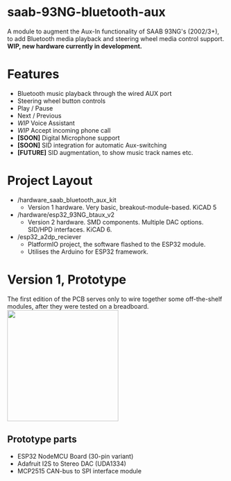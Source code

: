 # saab-93NG-bluetooth-aux
A module to augment the Aux-In functionality of SAAB 93NG's (2002/3+), to add Bluetooth media playback and steering wheel media control support.
**WIP, new hardware currently in development.**

# Features
 - Bluetooth music playback through the wired AUX port
 - Steering wheel button controls
  - Play / Pause
  - Next / Previous
  - *WIP* Voice Assistant 
  - *WIP* Accept incoming phone call 
 - **[SOON]** Digital Microphone support
 - **[SOON]** SID integration for automatic Aux-switching
 - **[FUTURE]** SID augmentation, to show music track names etc.

# Project Layout
- /hardware_saab_bluetooth_aux_kit
  - Version 1 hardware. Very basic, breakout-module-based. KiCAD 5
- /hardware/esp32_93NG_btaux_v2
  - Version 2 hardware. SMD components. Multiple DAC options. SID/HPD interfaces. KiCAD 6.
- /esp32_a2dp_reciever
  - PlatformIO project, the software flashed to the ESP32 module.
  - Utilises the Arduino for ESP32 framework.

# Version 1, Prototype
The first edition of the PCB serves only to wire together some off-the-shelf modules, after they were tested on a breadboard.
<img src="https://i.imgur.com/RzdHh4H.jpg" width="256" height="auto">
## Prototype parts
 - ESP32 NodeMCU Board (30-pin variant)
 - Adafruit I2S to Stereo DAC (UDA1334)
 - MCP2515 CAN-bus to SPI interface module

<!-- 
# Notes for building your own (by [jokubasver](https://github.com/jokubasver))
- CAN H connects to LS GMLAN1 (green wire, it can be found on the ICM connector pin 1, or solder directly to ICM connector PCB pad).
- CAN L connects to GND
- Connect a 4.7k resistor between CAN H and CAN L
  - So to make it simple - Since the whole Bluetooth Aux board is getting GND from the AUX connection, I connected GND from the MCP2515 module to CAN L, and I connected a 4.7k resistor across CAN H and CAN L on the MCP2515 module.

- Everything also works if I leave CAN L disconnected and not use the 4.7k resistor. CAN L can be left floating as described here: https://electronics.stackexchange.com/questions/139562/single-wire-can-saab-9-3-i-bus-gmlan#comment670941_139882
  - Question is - which is the proper way? Leave out the terminating resistor and leave CAN L floating? Or connect CAN L to GND and use a 4.7k terminating resistor? Both connection variants seem to work fine.

- Instead of using 12V, the EHU 5V line can be used.
  - It turns off after ~10-15 seconds after locking the car with the remote. 
  - 5V wakes up as soon as you unlock the car.
  - This requires the use of an isolated 5V-5V DC-DC converter (see below)

- 5V, GND, AUX Left, AUX right can be soldered on the EHU PCB. All pads are clearly marked.

- Using EHU 5V will cause some audible Bluetooth interference. 
  - Use an isolated 5V-5V DC-DC converter to eliminate it (CC3-0505SF-E would be pin-compatible and would fit nicely on the bluetooth aux kit PCB)
  - I am personally using AM1SS-0505SJZ together with capacitors and inductors that are shown in the datasheet's example schematic. 

- **Warning on EHU 5V line**
  - I have experienced massive current draw from the battery when using this 5V line previously, while experimenting with a generic Bluetooth Aux module. I tried it again with this project and everything is fine.
  - My guess is that my first experiment had a ground loop, and this either caused current to flow through the ground loop, draining the battery, or it confused the EHU and prevented it to go into sleep.
  - Therefore, I highly suggest you use an isolated DC-DC converter (whether you are using 12V, or 5V from the EHU)
-->

